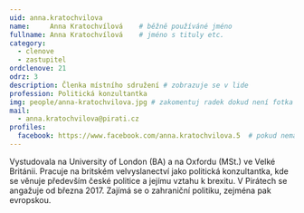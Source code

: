 ```yaml
---
uid: anna.kratochvilova
name:     Anna Kratochvílová  	# běžně používáné jméno
fullname: Anna Kratochvílová  	# jméno s tituly etc.
category:
  - clenove
  - zastupitel
ordclenove: 21
odrz: 3
description: Členka místního sdružení # zobrazuje se v lide
profession: Politická konzultantka
img: people/anna-kratochvilova.jpg # zakomentuj radek dokud není fotka
mail:
  - anna.kratochvilova@pirati.cz
profiles:
  facebook: https://www.facebook.com/anna.kratochvilova.5  # pokud nema, staci smazat tuto radku
---
```

Vystudovala na University of London (BA) a na Oxfordu (MSt.) ve Velké Británii. Pracuje na britském velvyslanectví jako politická konzultantka, kde se věnuje především české politice a jejímu vztahu k brexitu. V Pirátech se angažuje od března 2017. Zajímá se o zahraniční politiku, zejména pak evropskou.  
